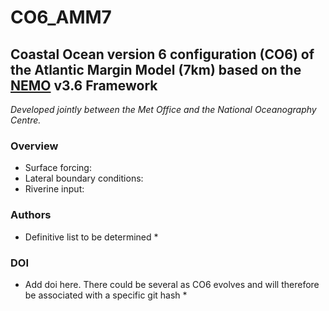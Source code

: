 # CO6_AMM7

## Coastal Ocean version 6 configuration (CO6) of the Atlantic Margin Model (7km) based on the [NEMO](https://www.nemo-ocean.eu) v3.6 Framework 

*Developed jointly between the Met Office and the National Oceanography Centre.* 

### Overview
* Surface forcing:
* Lateral boundary conditions:
* Riverine input:

### Authors
* Definitive list to be determined *

### DOI
* Add doi here. There could be several as CO6 evolves and will therefore be associated with a specific git hash * 

